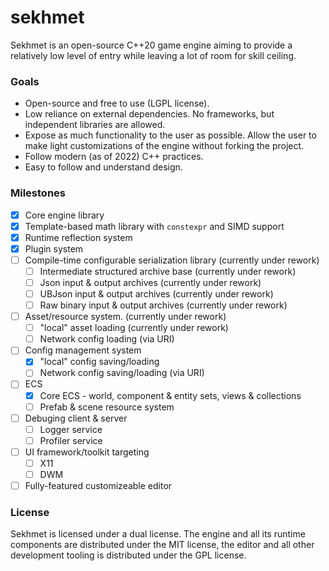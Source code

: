 # sekhmet

Sekhmet is an open-source C++20 game engine aiming to provide a relatively low level of entry while leaving a lot of
room for skill ceiling.

### Goals

* Open-source and free to use (LGPL license).
* Low reliance on external dependencies. No frameworks, but independent libraries are allowed.
* Expose as much functionality to the user as possible. Allow the user to make light customizations of the engine
  without forking the project.
* Follow modern (as of 2022) C++ practices.
* Easy to follow and understand design.

### Milestones

- [X] Core engine library
- [X] Template-based math library with `constexpr` and SIMD support
- [X] Runtime reflection system
- [X] Plugin system
- [ ] Compile-time configurable serialization library    (currently under rework)
    - [ ] Intermediate structured archive base           (currently under rework)
    - [ ] Json input & output archives                   (currently under rework)
    - [ ] UBJson input & output archives                 (currently under rework)
    - [ ] Raw binary input & output archives             (currently under rework)
- [ ] Asset/resource system. (currently under rework)
    - [ ] "local" asset loading                      (currently under rework)
    - [ ] Network config loading (via URI)
- [ ] Config management system
    - [X] "local" config saving/loading
    - [ ] Network config saving/loading (via URI)
- [ ] ECS
    - [X] Core ECS - world, component & entity sets, views & collections
    - [ ] Prefab & scene resource system
- [ ] Debuging client & server
    - [ ] Logger service
    - [ ] Profiler service
- [ ] UI framework/toolkit targeting
    - [ ] X11
    - [ ] DWM
- [ ] Fully-featured customizeable editor

### License

Sekhmet is licensed under a dual license. The engine and all its runtime components are distributed under the MIT
license, the editor and all other development tooling is distributed under the GPL license.
